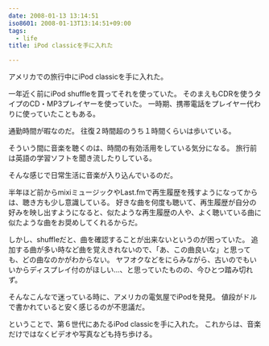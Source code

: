 ```yaml
---
date: 2008-01-13 13:14:51
iso8601: 2008-01-13T13:14:51+09:00
tags:
  - life
title: iPod classicを手に入れた

---
```


アメリカでの旅行中にiPod classicを手に入れた。

一年近く前にiPod shuffleを買ってそれを使っていた。
そのまえもCDRを使うタイプのCD・MP3プレイヤーを使っていた。
一時期、携帯電話をプレイヤー代わりに使っていたこともある。

通勤時間が暇なのだ。
往復２時間超のうち１時間くらいは歩いている。

そういう間に音楽を聴くのは、時間の有効活用をしている気分になる。
旅行前は英語の学習ソフトを聞き流したりしている。

そんな感じで日常生活に音楽が入り込んでいるのだ。

半年ほど前からmixiミュージックやLast.fmで再生履歴を残すようになってからは、聴き方も少し意識している。
好きな曲を何度も聴いて、再生履歴が自分の好みを映し出すようになると、似たような再生履歴の人や、よく聴いている曲に似たような曲をお奨めしてくれるからだ。

しかし、shuffleだと、曲を確認することが出来ないというのが困っていた。
追加する曲が多い時など曲を覚えきれないので、「あ、この曲良いな」と思っても、どの曲なのかがわからない。
ヤフオクなどをにらみながら、古いのでもいいからディスプレイ付のがほしい…、と思っていたものの、今ひとつ踏み切れず。

そんなこんなで迷っている時に、アメリカの電気屋でiPodを発見。
値段がドルで書かれていると安く感じるのが不思議だ。

ということで、第６世代にあたるiPod classicを手に入れた。
これからは、音楽だけではなくビデオや写真なども持ち歩ける。
